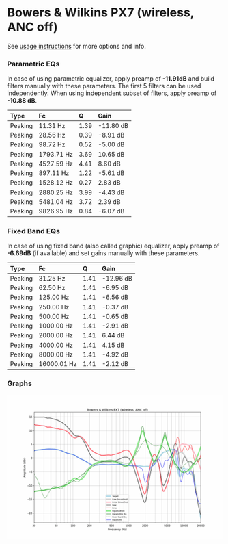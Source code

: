 # Bowers & Wilkins PX7 (wireless, ANC off)
See [usage instructions](https://github.com/jaakkopasanen/AutoEq#usage) for more options and info.

### Parametric EQs
In case of using parametric equalizer, apply preamp of **-11.91dB** and build filters manually
with these parameters. The first 5 filters can be used independently.
When using independent subset of filters, apply preamp of **-10.88 dB**.

| Type    | Fc         |    Q | Gain      |
|:--------|:-----------|:-----|:----------|
| Peaking | 11.31 Hz   | 1.39 | -11.80 dB |
| Peaking | 28.56 Hz   | 0.39 | -8.91 dB  |
| Peaking | 98.72 Hz   | 0.52 | -5.00 dB  |
| Peaking | 1793.71 Hz | 3.69 | 10.65 dB  |
| Peaking | 4527.59 Hz | 4.41 | 8.60 dB   |
| Peaking | 897.11 Hz  | 1.22 | -5.61 dB  |
| Peaking | 1528.12 Hz | 0.27 | 2.83 dB   |
| Peaking | 2880.25 Hz | 3.99 | -4.43 dB  |
| Peaking | 5481.04 Hz | 3.72 | 2.39 dB   |
| Peaking | 9826.95 Hz | 0.84 | -6.07 dB  |

### Fixed Band EQs
In case of using fixed band (also called graphic) equalizer, apply preamp of **-6.69dB**
(if available) and set gains manually with these parameters.

| Type    | Fc          |    Q | Gain      |
|:--------|:------------|:-----|:----------|
| Peaking | 31.25 Hz    | 1.41 | -12.96 dB |
| Peaking | 62.50 Hz    | 1.41 | -6.95 dB  |
| Peaking | 125.00 Hz   | 1.41 | -6.56 dB  |
| Peaking | 250.00 Hz   | 1.41 | -0.37 dB  |
| Peaking | 500.00 Hz   | 1.41 | -0.65 dB  |
| Peaking | 1000.00 Hz  | 1.41 | -2.91 dB  |
| Peaking | 2000.00 Hz  | 1.41 | 6.44 dB   |
| Peaking | 4000.00 Hz  | 1.41 | 4.15 dB   |
| Peaking | 8000.00 Hz  | 1.41 | -4.92 dB  |
| Peaking | 16000.01 Hz | 1.41 | -2.12 dB  |

### Graphs
![](./Bowers%20&%20Wilkins%20PX7%20(wireless,%20ANC%20off).png)
